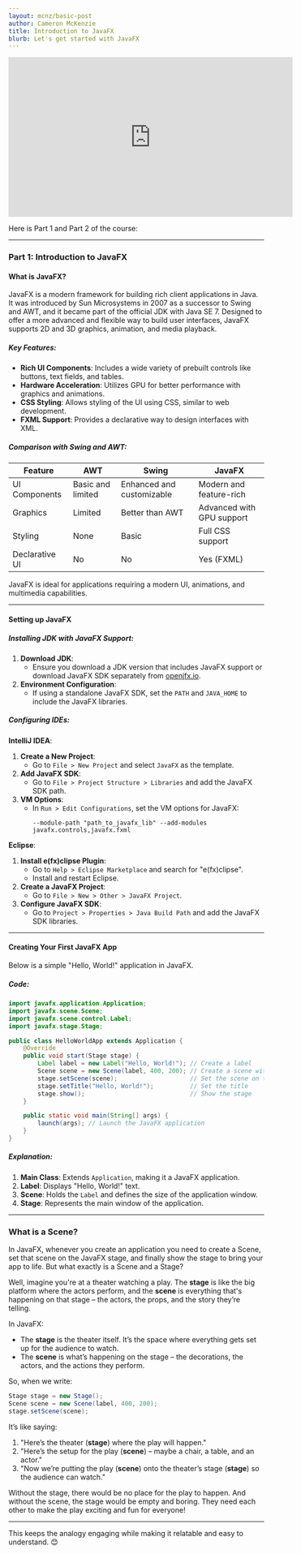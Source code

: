 ```yaml
---
layout: mcnz/basic-post
author: Cameron McKenzie
title: Introduction to JavaFX 
blurb: Let's get started with JavaFX
---
```


<div class="embed-responsive embed-responsive-16by9">
<iframe width="560" height="315" src="https://www.youtube.com/embed/d4cDLBFbekw" frameborder="0" allow="accelerometer; autoplay; clipboard-write; encrypted-media; gyroscope; picture-in-picture" allowfullscreen></iframe>
</div>

Here is Part 1 and Part 2 of the course:

---

### **Part 1: Introduction to JavaFX**

#### **What is JavaFX?**
JavaFX is a modern framework for building rich client applications in Java. It was introduced by Sun Microsystems in 2007 as a successor to Swing and AWT, and it became part of the official JDK with Java SE 7. Designed to offer a more advanced and flexible way to build user interfaces, JavaFX supports 2D and 3D graphics, animation, and media playback.

##### **Key Features**:
- **Rich UI Components**: Includes a wide variety of prebuilt controls like buttons, text fields, and tables.
- **Hardware Acceleration**: Utilizes GPU for better performance with graphics and animations.
- **CSS Styling**: Allows styling of the UI using CSS, similar to web development.
- **FXML Support**: Provides a declarative way to design interfaces with XML.

##### **Comparison with Swing and AWT**:
| Feature         | AWT               | Swing               | JavaFX                 |
|-----------------|-------------------|---------------------|------------------------|
| UI Components   | Basic and limited | Enhanced and customizable | Modern and feature-rich |
| Graphics        | Limited           | Better than AWT     | Advanced with GPU support |
| Styling         | None              | Basic               | Full CSS support        |
| Declarative UI  | No                | No                  | Yes (FXML)             |

JavaFX is ideal for applications requiring a modern UI, animations, and multimedia capabilities.

---

#### **Setting up JavaFX**

##### **Installing JDK with JavaFX Support**:
1. **Download JDK**:
   - Ensure you download a JDK version that includes JavaFX support or download JavaFX SDK separately from [openjfx.io](https://openjfx.io).
2. **Environment Configuration**:
   - If using a standalone JavaFX SDK, set the `PATH` and `JAVA_HOME` to include the JavaFX libraries.

##### **Configuring IDEs**:

**IntelliJ IDEA**:
1. **Create a New Project**:
   - Go to `File > New Project` and select `JavaFX` as the template.
2. **Add JavaFX SDK**:
   - Go to `File > Project Structure > Libraries` and add the JavaFX SDK path.
3. **VM Options**:
   - In `Run > Edit Configurations`, set the VM options for JavaFX:
     ```text
     --module-path "path_to_javafx_lib" --add-modules javafx.controls,javafx.fxml
     ```

**Eclipse**:
1. **Install e(fx)clipse Plugin**:
   - Go to `Help > Eclipse Marketplace` and search for "e(fx)clipse".
   - Install and restart Eclipse.
2. **Create a JavaFX Project**:
   - Go to `File > New > Other > JavaFX Project`.
3. **Configure JavaFX SDK**:
   - Go to `Project > Properties > Java Build Path` and add the JavaFX SDK libraries.

---

#### **Creating Your First JavaFX App**

Below is a simple "Hello, World!" application in JavaFX.

##### **Code**:
```java
import javafx.application.Application;
import javafx.scene.Scene;
import javafx.scene.control.Label;
import javafx.stage.Stage;

public class HelloWorldApp extends Application {
    @Override
    public void start(Stage stage) {
        Label label = new Label("Hello, World!"); // Create a label
        Scene scene = new Scene(label, 400, 200); // Create a scene with the label
        stage.setScene(scene);                    // Set the scene on the stage
        stage.setTitle("Hello, World!");          // Set the title
        stage.show();                             // Show the stage
    }

    public static void main(String[] args) {
        launch(args); // Launch the JavaFX application
    }
}
```

##### **Explanation**:
1. **Main Class**: Extends `Application`, making it a JavaFX application.
2. **Label**: Displays "Hello, World!" text.
3. **Scene**: Holds the `Label` and defines the size of the application window.
4. **Stage**: Represents the main window of the application.

---

### What is a Scene?

In JavaFX, whenever you create an application you need to create a Scene, set that scene on the JavaFX stage, and finally show the stage to bring your app to life. But what exactly is a Scene and a Stage?

Well, imagine you're at a theater watching a play. The **stage** is like the big platform where the actors perform, and the **scene** is everything that's happening on that stage – the actors, the props, and the story they’re telling.

In JavaFX:
- The **stage** is the theater itself. It’s the space where everything gets set up for the audience to watch.
- The **scene** is what’s happening on the stage – the decorations, the actors, and the actions they perform.

So, when we write:

```java
Stage stage = new Stage();
Scene scene = new Scene(label, 400, 200);
stage.setScene(scene);
```

It’s like saying:
1. "Here’s the theater (**stage**) where the play will happen."
2. "Here’s the setup for the play (**scene**) – maybe a chair, a table, and an actor."
3. "Now we’re putting the play (**scene**) onto the theater’s stage (**stage**) so the audience can watch."

Without the stage, there would be no place for the play to happen. And without the scene, the stage would be empty and boring. They need each other to make the play exciting and fun for everyone!

---

This keeps the analogy engaging while making it relatable and easy to understand. 😊
